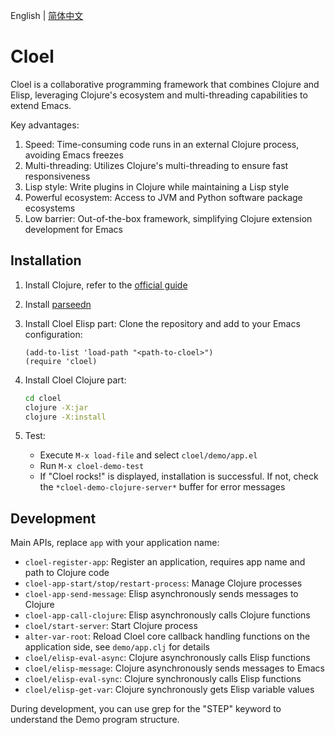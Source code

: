 English | [简体中文](./README.zh-CN.md)

# Cloel

Cloel is a collaborative programming framework that combines Clojure and Elisp, leveraging Clojure's ecosystem and multi-threading capabilities to extend Emacs.

Key advantages:
1. Speed: Time-consuming code runs in an external Clojure process, avoiding Emacs freezes
2. Multi-threading: Utilizes Clojure's multi-threading to ensure fast responsiveness
3. Lisp style: Write plugins in Clojure while maintaining a Lisp style
4. Powerful ecosystem: Access to JVM and Python software package ecosystems
5. Low barrier: Out-of-the-box framework, simplifying Clojure extension development for Emacs

## Installation

1. Install Clojure, refer to the [official guide](https://clojure.org/guides/install_clojure)

2. Install [parseedn](https://github.com/clojure-emacs/parseedn)

3. Install Cloel Elisp part:
   Clone the repository and add to your Emacs configuration:
   ```elisp
   (add-to-list 'load-path "<path-to-cloel>")
   (require 'cloel)
   ```

4. Install Cloel Clojure part:
   ```bash
   cd cloel
   clojure -X:jar
   clojure -X:install
   ```

5. Test:
   - Execute `M-x load-file` and select `cloel/demo/app.el`
   - Run `M-x cloel-demo-test`
   - If "Cloel rocks!" is displayed, installation is successful. If not, check the `*cloel-demo-clojure-server*` buffer for error messages

## Development
Main APIs, replace `app` with your application name:

- `cloel-register-app`: Register an application, requires app name and path to Clojure code
- `cloel-app-start/stop/restart-process`: Manage Clojure processes
- `cloel-app-send-message`: Elisp asynchronously sends messages to Clojure
- `cloel-app-call-clojure`: Elisp asynchronously calls Clojure functions
- `cloel/start-server`: Start Clojure process
- `alter-var-root`: Reload Cloel core callback handling functions on the application side, see `demo/app.clj` for details
- `cloel/elisp-eval-async`: Clojure asynchronously calls Elisp functions
- `cloel/elisp-message`: Clojure asynchronously sends messages to Emacs
- `cloel/elisp-eval-sync`: Clojure synchronously calls Elisp functions
- `cloel/elisp-get-var`: Clojure synchronously gets Elisp variable values

During development, you can use grep for the "STEP" keyword to understand the Demo program structure.
